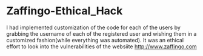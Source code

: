 # Zaffingo-Ethical_Hack

I had implemented customization of the code for each of the users by grabbing the username of each of the registered user and wishing them in a customized fashion(while everything was automated). It was an ethical effort to look into the vulnerabilities of the websiite http://www.zaffingo.com
